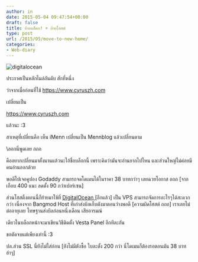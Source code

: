 ```yaml
---
author: in
date: 2015-05-04 09:47:54+00:00
draft: false
title: ย้ายบล็อก! + ย้ายโฮสต์
type: post
url: /2015/05/move-to-new-home/
categories:
- Web-diary
---
```


![digitalocean](https://www.cyruszh.com/wp-content/uploads/2013/12/digitalocean-1.jpg)




ประกาศเป็นหลักไมล์อันดับ สักที่หนึ่ง

ว่าจากเมื่อก่อนที่ใช้ https://www.cyruszh.com

เปลี่ยนเป็น

https://www.cyruszh.com

แล้วนะ :3

<!-- more -->

สาเหตุที่เปลี่ยนคือ เห็น iMenn เปลี่ยนเป็น Mennblog แล้วเปลี่ยนตาม

\\ลอกนี่พูดเลย ถถถ

คืออยากเปลี่ยนมาตั้งนานแล้วนะไอ้ชื่อบล็อกนี้ เพราะคิดว่ามันจะอ่านยากไปไหน และส่วนใหญ่ไม่ค่อยมีคนอ่านออกด้วย

พอดีไปเจอคูปอง Godaddy สามารถจดโดเมนได้ในราคา 38 บาทกว่าๆ เลยฉวยโอกาส ถถถ [จากเกือบ 400 แนะ ลดตั้ง 90 กว่าเปอร์เซน]

ส่วนโฮสติ้งตอนนี้ก็ย้ายมาใช้ที่ [DigitalOcean ](https://www.cyruszh.com/digital-ocean-high-quality-vps/)[อีกแล้ว] เป็น VPS สามารถจัดการอะไรๆได้สะดวกกว่า เนื่องจาก Bangmod Host ที่เก่าส่งบิลเก็บตังมาตอนว่างพอดี [ความผิดโฮสต์ ถถถ] เราเลยไม่ต่ออายุเลย โทษฐานส่งบิลก่อนหนึ่งเดือน เสียอารมณ์

เดียวในบล็อกหน้าจะมาเขียนวิธีติดตั้ง Vesta Panel อีกทีละกัน

ขอตัดจบแต่เพียงเท่านี้ :3



ปล.ส่วน SSL นี่ยังไม่ใส่ก่อน [ยังไม่มีตังซื้อ ใบละตั้ง 200 กว่า นี่โดเมนก็ต้องรอตอนมัน 38 บาท ฮ่าๆ]




